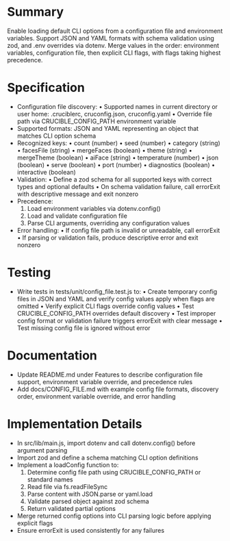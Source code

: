 # Summary

Enable loading default CLI options from a configuration file and environment variables. Support JSON and YAML formats with schema validation using zod, and .env overrides via dotenv. Merge values in the order: environment variables, configuration file, then explicit CLI flags, with flags taking highest precedence.

# Specification

- Configuration file discovery:
  • Supported names in current directory or user home: .cruciblerc, cruconfig.json, cruconfig.yaml
  • Override file path via CRUCIBLE_CONFIG_PATH environment variable
- Supported formats: JSON and YAML representing an object that matches CLI option schema
- Recognized keys:
  • count (number)
  • seed (number)
  • category (string)
  • facesFile (string)
  • mergeFaces (boolean)
  • theme (string)
  • mergeTheme (boolean)
  • aiFace (string)
  • temperature (number)
  • json (boolean)
  • serve (boolean)
  • port (number)
  • diagnostics (boolean)
  • interactive (boolean)
- Validation:
  • Define a zod schema for all supported keys with correct types and optional defaults
  • On schema validation failure, call errorExit with descriptive message and exit nonzero
- Precedence:
  1. Load environment variables via dotenv.config()
  2. Load and validate configuration file
  3. Parse CLI arguments, overriding any configuration values
- Error handling:
  • If config file path is invalid or unreadable, call errorExit
  • If parsing or validation fails, produce descriptive error and exit nonzero

# Testing

- Write tests in tests/unit/config_file.test.js to:
  • Create temporary config files in JSON and YAML and verify config values apply when flags are omitted
  • Verify explicit CLI flags override config values
  • Test CRUCIBLE_CONFIG_PATH overrides default discovery
  • Test improper config format or validation failure triggers errorExit with clear message
  • Test missing config file is ignored without error

# Documentation

- Update README.md under Features to describe configuration file support, environment variable override, and precedence rules
- Add docs/CONFIG_FILE.md with example config file formats, discovery order, environment variable override, and error handling

# Implementation Details

- In src/lib/main.js, import dotenv and call dotenv.config() before argument parsing
- Import zod and define a schema matching CLI option definitions
- Implement a loadConfig function to:
  1. Determine config file path using CRUCIBLE_CONFIG_PATH or standard names
  2. Read file via fs.readFileSync
  3. Parse content with JSON.parse or yaml.load
  4. Validate parsed object against zod schema
  5. Return validated partial options
- Merge returned config options into CLI parsing logic before applying explicit flags
- Ensure errorExit is used consistently for any failures